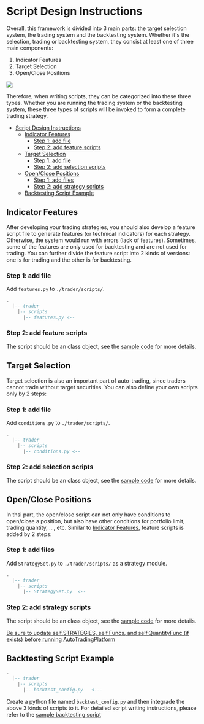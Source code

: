 # Script Design Instructions

Overall, this framework is divided into 3 main parts: the target selection system, the trading system and the backtesting system. Whether it's the selection, trading or backtesting system, they consist at least one of three main components:
1. Indicator Features
2. Target Selection
3. Open/Close Positions

![](https://cdn.discordapp.com/attachments/1085014224192929905/1145027926480404520/2023-08-27_12.12.00.png)

Therefore, when writing scripts, they can be categorized into these three types. Whether you are running the trading system or the backtesting system, these three types of scripts will be invoked to form a complete trading strategy.

- [Script Design Instructions](#script-design-instructions)
  - [Indicator Features](#indicator-features)
    - [Step 1: add file](#step-1-add-file)
    - [Step 2: add feature scripts](#step-2-add-feature-scripts)
  - [Target Selection](#target-selection)
    - [Step 1: add file](#step-1-add-file-1)
    - [Step 2: add selection scripts](#step-2-add-selection-scripts)
  - [Open/Close Positions](#openclose-positions)
    - [Step 1: add files](#step-1-add-files)
    - [Step 2: add strategy scripts](#step-2-add-strategy-scripts)
  - [Backtesting Script Example](#backtesting-script-example)


## Indicator Features
After developing your trading strategies, you should also develop a feature script file to generate features (or technical indicators) for each strategy. Otherwise, the system would run with errors (lack of features). Sometimes, some of the features are only used for backtesting and are not used for trading. You can further divide the feature script into 2 kinds of versions: one is for trading and the other is for backtesting.

### Step 1: add file
Add ```features.py``` to ```./trader/scripts/```.

```lua
.
  |-- trader
    |-- scripts
      |-- features.py <--
```

### Step 2: add feature scripts
The script should be an class object, see the [sample code](../../docs/script%20samples/features.py) for more details.


## Target Selection
Target selection is also an important part of auto-trading, since traders cannot trade without target securities. You can also define your own scripts only by 2 steps:

### Step 1: add file
Add ```conditions.py``` to ```./trader/scripts/```.

```lua
.
  |-- trader
    |-- scripts
      |-- conditions.py <--
```

### Step 2: add selection scripts
The script should be an class object, see the [sample code](../../docs/script%20samples/conditions.py) for more details.


## Open/Close Positions
In thsi part, the open/close script can not only have conditions to open/close a position, but also have other conditions for portfolio limit, trading quantity, ..., etc. Similar to [Indicator Features](#indicator-features), feature scripts is added by 2 steps:

### Step 1: add files
Add ```StrategySet.py``` to ```./trader/scripts/``` as a strategy module.

```lua
.
  |-- trader
    |-- scripts
      |-- StrategySet.py  <--
```

### Step 2: add strategy scripts
The script should be an class object, see the [sample code](../../docs/script%20samples/StrategySet.py) for more details.

<u>Be sure to update self.STRATEGIES, self.Funcs, and self.QuantityFunc (if exists) before running AutoTradingPlatform</u>



## Backtesting Script Example
```lua
.  
  |-- trader
    |-- scripts
      |-- backtest_config.py   <---
```
Create a python file named ```backtest_config.py``` and then integrade the above 3 kinds of scripts to it. For detailed script writing instructions, please refer to the [sample backtesting script](../../docs/script%20samples/backtest_sample.py)